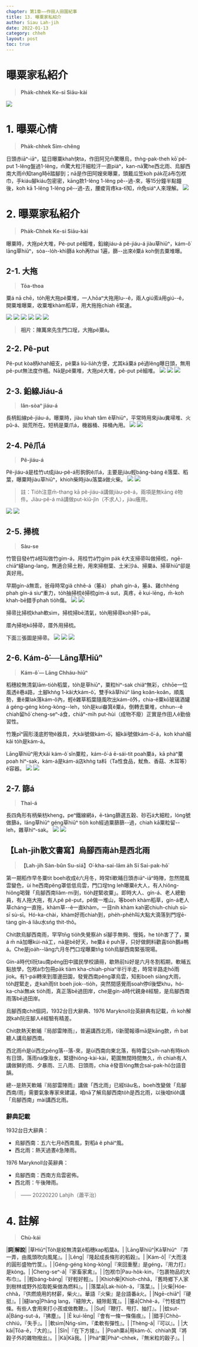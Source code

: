 ```yaml
---
chapter: 第1章——作田人田園紀事
title: 13. 曝粟家私紹介
author: Siau Lah-jih
date: 2022-01-13
category: chheh
layout: post
toc: true
---
```


# 曝粟家私紹介
> **Pha̍k-chhek Ke-si Siāu-kài**

![](../too5/04/4-7-2.掃梳.jpg)

# 1. 曝粟心情
> **Pha̍k-chhek Sim-chêng**

日頭赤iāⁿ-iāⁿ，猛日曝粟khah快ta，作田阿兄m̄驚曝烏，thǹg-pak-theh kō͘ pê-put 1-lêng盤過1-lêng，m̄驚大粒汗細粒汗一直piàⁿ，kan-nā驚he西北雨、烏腳西南大雨m̄知tang時ē踏腳到；nā是作田阿嫂來曝粟，頭戴瓜笠koh pa̍k花á布包袱巾，手kiáu腳kiáu包密密，kāng款1-lêng 1-lêng pê--過-來，等15分鐘半點鐘後，koh kā 1-lêng 1-lêng pê--過-去，腰痠背疼ka-tī知，m̄免siáⁿ人來理解。
![](../too5/04/4-11-1.曝粟.jpg)

# 2. 曝粟家私紹介
> **Pha̍k-Chhek Ke-si Siāu-kài**

曝粟時，大拖pê大堆，Pê-put pê細堆，鉛線jiáu-á pê-jiáu-á jiàu草hiūⁿ，kám-ô͘ lāng草hiūⁿ，sòa--lo̍h-khì篩á koh再thai 1遍，篩--出來ê粟á koh倒去粟堆曝。

## 2-1. 大拖
> **Tōa-thoa**

粟á nā chē，to̍h用大拖pê粟堆，一人hōaⁿ大拖用lu--ê，兩人giú索á用giú--ê，開粟堆曝粟，收粟堆khàm稻草，用大拖拖chiah ē緊速。

![](../too5/04/4-3-6.大耙.jpg)
![](../too5/04/4-3-1.大耙.jpg)
![](../too5/04/4-3-2.大耙.jpg)
![](../too5/04/4-3-3.耙柫.jpg)
![](../too5/04/4-3-5.大耙.jpg)
![](../too5/04/4-3-4.大耙.jpg)

> **相片：陳萬來先生門口埕，大拖pê粟á。**

## 2-2. Pê-put

Pê-put kòa柄khah細支，pê粟á liú-lia̍h方便，尤其kā粟á pê過lêng曝日頭，無用pê-put無法度作穡。Nā是pê粟堆，大拖pê大堆，pê-put pê細堆。
![](../too5/04/4-4-1.耙柫.jpg)
![](../too5/04/4-4-2.耙柫.jpg)
![](../too5/04/4-4-3.耙柫.jpg)

## 2-3. 鉛線Jiáu-á
> **Iân-sòaⁿ jiáu-á**

長柄鉛線pê-jiáu-á，曝粟時，jiàu khah tâm ê草hiūⁿ，平常時用來jiàu糞埽堆、火pû-á、拋荒所在。短柄是粟爪á，機器桶、摔桶內用。
![](../too5/04/4-5-1.鉛線爪仔.jpg)
![](../too5/04/4-5-2.粟爪仔.jpg)

## 2-4. Pê爪á
> **Pê-jiáu-á**

Pê-jiáu-á是桂竹ut成jiàu-pê-á形鉤鉤ê爪á，主要是jiàu輕báng-báng ê落葉、稻葉，曝粟時jiàu草hiūⁿ，khioh柴時jiàu落葉á做火柴。
![](../too5/04/4-6-1.耙爪仔.jpg)
![](../too5/04/4-6-2.耙爪仔.jpg)
  
> 註：Tio̍h注意m̄-thang kā pê-jiáu-á講做jiàu-pê-á，兩項是無kāng ê物件。Jiàu-pê-á mā講做put-kiû-jîn（不求人），jiàu癢用。

![](../too5/04/4-6-3.爪耙仔.jpg)
![](../too5/04/4-6-4.爪耙仔.jpg)

## 2-5. 掃梳
> **Sàu-se**

竹管目發ê竹á枝叫做竹gím-á，用桂竹á竹gím pa̍k ê大支掃帚叫做掃梳，ngē-chiāⁿ縫lang-lang，無適合掃土粉，用來掃樹葉、土米沙á、掃粟á、掃草hiūⁿ卻是真好用。

早期gín-á無乖，爸母時常giâ chhê-á（箠á） phah gín-á，箠á、雞chhéng phah gín-á siuⁿ重力，to̍h抽掃梳ê掃梳gím-á sut，真疼，ē kui-lēng，m̄-koh khah-bē錯手phah tio̍h傷。
![](../too5/04/4-7-1.掃梳.jpg)
![](../too5/04/4-7-2.掃梳.jpg)

掃帚比掃梳khah軟sìm，掃梳掃bē清氣，to̍h用掃帚koh掃1-pái。

厝內掃地kō͘掃帚，厝外用掃梳。

下面三張圖是掃帚。
![](../too5/04/4-7-3.掃帚.jpg)
![](../too5/04/4-7-4.掃帚.jpg)
![](../too5/04/4-7-5.掃帚.jpg)

## 2-6. Kám-ô͘──Lāng草Hiūⁿ
> **Kám-ô͘ — Lāng Chháu-hiūⁿ**

稻穗絞無清氣lām-tio̍h稻葉，to̍h是草hiūⁿ，粟粒hìⁿ-sak chiâⁿ無彩，chhōe一位風透ê巷á路，土腳khǹg 1-kâi大kám-ô͘，雙手kā草hiūⁿ lāng koân-koân，順風勢，重ê粟lak落kám-ô͘內，輕ê雜草稻葉隨風吹出kám-ô͘外，chia-ê粟kō͘玻璃酒罐á géng-géng kòng-kòng--leh，to̍h是kui畚箕ê粟á，倒轉去粟堆，chhun--ê chiah留hō͘ cheng-seⁿ-á食，chiâⁿ-mi̍h put-hùi（成物不廢）正實是作田人ê勤儉習性。

竹篾pīⁿ圓形淺底貯物ê器具，大kâi號做kám-ô͘，細kâi號做kám-ô͘-á，koh khah細kâi to̍h是kám-á。

Lāng草hiūⁿ用大kâi kám-ô͘ sîn粟粒，kám-ô͘-á ē-sái-tit poah粟á，kā phàⁿ粟poah hìⁿ-sak，kám-á是kám-á店khǹg ta料（Ta性食品，魷魚、香菇、木耳等）ê容器。
![](../too5/04/4-9-1.𥴊壺.jpg)
![](../too5/04/4-9-2.𥴊壺.jpg)

## 2-7. 篩á
> **Thai-á**

長四角形有柄柴枋kheng，peⁿ鐵線網á，ē-tàng篩選五穀、砂石á大細粒，lóng號做篩á，lāng草hiūⁿ géng草hiūⁿ tio̍h koh經過粟篩篩--過，chiah kā粟粒留--leh，雜草hìⁿ-sak。
![](../too5/04/4-10-1.篩仔.jpg)
![](../too5/04/4-10-2.粟篩仔.jpg)


## 【Lah-jih散文書寫】烏腳西南a̍h是西北雨
> **【Lah-jih Sàn-bûn Su-siá】O͘-kha-sai-lâm a̍h Sī Sai-pak-hō͘**

第一期稻作早冬粟tit boeh收成ê六月冬，時常tī軟晡日頭赤iāⁿ-iāⁿ時陣，忽然間風雲變色，ùi he西南pêng罩低低烏雲，門口埕tng leh曝粟ê大人，有人hiông-hiông喝聲「烏腳西南liâm-mi到，tio̍h趕緊收粟」。即時大人、gín-á、老人總動員，有人拖大拖，有人pê pê-put，pê做一堆山，等boeh khàm稻草，gín-á老人草cháng一直拖，khàm草--ê一直khàm，一目nih khàm kah密chiuh-chiuh sù-sī sù-sī。Hó-ka-chài，khàm好雨chiah到，phe̍h-phe̍h叫大點大滴落到門埕ē-tàng gín-á liâu水sńg thit-thô。

Chit款烏腳西南雨，罕罕tn̄g tio̍h失覺察a̍h sī腳手無夠、慢鈍，he to̍h害了了，粟á m̄ nā加曝kúi-nā工，nā是bē好天，he粟á ē puh芽，只好做飼料歡喜tio̍h鵝á鴨á。Che是joa̍h--lâng六月冬門口埕曝粟tn̄g tio̍h烏腳西南緊張現場。

Gín-á時代tī阮tau南pêng田中國民學校讀冊，歇熱前tú好是六月冬割稻期，軟晡五點放學，包袱á巾包冊pa̍k tiàm kha-chiah-phiaⁿ半行半走，時常半路走hō͘雨jiok。有1-pái轉來到厝邊田園，發覺西南pêng罩烏雲，知影boeh siàng大雨，to̍h趕緊走，走kah雨tit boeh jiok--tio̍h，突然間感覺雨soah停tī後壁khu，hó-ka-chài無ak tio̍h雨，真正落bē過田岸，che是gín-á時代親身ê經驗，是烏腳西南雨落bē過田岸。

烏腳西南chit個詞，1932台日大辭典、1976 Maryknoll台英辭典有記載，m̄ koh解說kah阮庄腳人ê經驗有精差。

Chit款熱天軟晡『局部雷陣雨』，普遍講西北雨，tī新聞報導mā是kāng款，m̄ bat聽人講烏腳西南。

西北雨m̄是ùi西北pêng落--落-來，是ùi西南向東北落，有時雷公sih-nah有時koh有日頭，落雨ná像潑水，緊捷hiông-kài-kài，範圍無闊時間無久，m̄ chiah有人講做獅豹雨、夕暴雨、三八雨、日頭雨，chia ê發音lóng無合sai-pak-hō͘台語音韻。

總--是熱天軟晡『局部雷陣雨』講做「西北雨」已經tiâu名，boeh改變做「烏腳西南/雨」需要氣象專家來建議，咱nā了解烏腳西南to̍h是西北雨，以後咱tio̍h講「烏腳西南」mài講西北雨。

### 辭典記載
1932台日大辭典：
- 烏腳西南：五六七月ê西南風，對稻á ê pháiⁿ風。
- 西北雨：熱天過晝ê急陣雨。

1976 Maryknoll台英辭典： 
- 烏腳西南：西南方烏雲密佈。
- 西北雨：午後陣雨。

> —— 20220220 Lahjih（蕭平治）

# 4. 註解
> **Chù-kái**

|**詞**|**解說**|
|草Hiūⁿ|To̍h是絞無清氣ê稻穗kap稻葉á。|
|Lāng草hiūⁿ|Kā草hiūⁿ 『弄一弄，由風頭吹向風尾』。|
|Lêng|『隆起成長條形的稻穀』。|
|Kám-ô͘|『大而淺的圓形盛物竹筐』。|
|Géng-géng kòng-kòng|『來回重壓』是géng，『用力打』是kòng。|
|Cheng-seⁿ-á|『家畜家禽』。|
|包袱巾|Pau-ho̍k-kin，『包裹物品的大布巾』。|
|輕báng-báng|『好輕好輕』。|
|Khioh柴|Khioh-chhâ，『舊時鄉下人家到樹林或野外拾取乾柴做為燃料』。|
|落葉á|Lak-hio̍h-á，『落葉』。|
|火柴|Hóe-chhâ，『供燃燒用的材薪，柴火』。華語『火柴』是台語番á火。|
|Ngē-chiāⁿ|『硬挺』。|
|縫lang|Phāng lang，『縫隙大，縫隙鬆寬』。|
|箠á|Chhê-á，『竹枝或竹條。有些人會用來打小孩或做教鞭』。|
|Sut|『鞭打、甩打、抽打』。|
|蚊sut-á|Báng-sut-á，『拂塵』。|
|Ē kui-lēng|『會有一條一條傷痕』。|
|錯手|Chhò-chhiú，『失手』。|
|軟sìm|Nńg-sìm，『柔軟有彈性』。|
|Thèng-á|『可以』。|
|大kâi|Tōa-ê，『大的』。|
|Sîn|『在下方接』。|
|Poah粟á|用kám-ô͘、chhiah箕『將穀子外的雜物撥出』。|
|Kâ|Kā我。|
|Phàⁿ粟|Phàⁿ-chhek，『無米粒的穀子』。|

